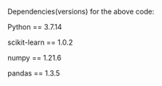 Dependencies(versions) for the above code:

Python == 3.7.14

scikit-learn == 1.0.2

numpy == 1.21.6

pandas == 1.3.5
